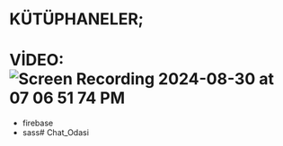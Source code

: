 # KÜTÜPHANELER;
# VİDEO:![Screen Recording 2024-08-30 at 07 06 51 74 PM](https://github.com/user-attachments/assets/c14ed700-6449-4724-9a5a-2b1c91284d36)


- firebase
- sass# Chat_Odasi

